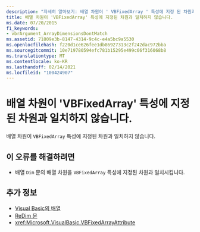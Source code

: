 ```yaml
---
description: "자세히 알아보기: 배열 차원이 ' VBFixedArray ' 특성에 지정 된 차원과 일치 하지 않습니다."
title: 배열 차원이 'VBFixedArray' 특성에 지정된 차원과 일치하지 않습니다.
ms.date: 07/20/2015
f1_keywords:
- vbrArgument_ArrayDimensionsDontMatch
ms.assetid: 71809e3b-8147-4314-9c4c-e4a5bc9a5530
ms.openlocfilehash: f220d1ce626fee1db86927313c2f242dac972bba
ms.sourcegitcommit: 10e719780594efc781b15295e499c66f316068b8
ms.translationtype: MT
ms.contentlocale: ko-KR
ms.lasthandoff: 02/14/2021
ms.locfileid: "100424907"
---
```

# <a name="array-dimensions-do-not-match-those-specified-in-the-vbfixedarray-attribute"></a>배열 차원이 'VBFixedArray' 특성에 지정된 차원과 일치하지 않습니다.

배열 차원이 `VBFixedArray` 특성에 지정된 차원과 일치하지 않습니다.  
  
## <a name="to-correct-this-error"></a>이 오류를 해결하려면  
  
- 배열 `Dim` 문의 배열 차원을 `VBFixedArray` 특성에 지정된 차원과 일치시킵니다.  
  
## <a name="see-also"></a>추가 정보

- [Visual Basic의 배열](../programming-guide/language-features/arrays/index.md)
- [ReDim 문](../language-reference/statements/redim-statement.md)
- <xref:Microsoft.VisualBasic.VBFixedArrayAttribute>
